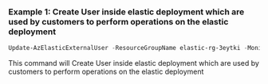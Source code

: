 ### Example 1: Create User inside elastic deployment which are used by customers to perform operations on the elastic deployment
```powershell
Update-AzElasticExternalUser -ResourceGroupName elastic-rg-3eytki -MonitorName elastic-rhqz1v
```

This command will Create User inside elastic deployment which are used by customers to perform operations on the elastic deployment